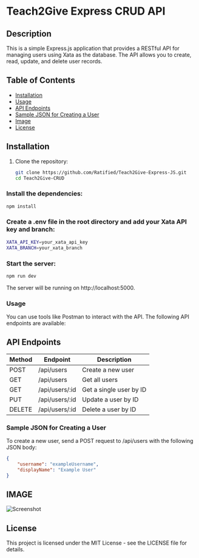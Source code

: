 # Teach2Give Express CRUD API

## Description

This is a simple Express.js application that provides a RESTful API for managing users using Xata as the database. The API allows you to create, read, update, and delete user records.

## Table of Contents

- [Installation](#installation)
- [Usage](#usage)
- [API Endpoints](#api-endpoints)
- [Sample JSON for Creating a User](#sample-json-for-creating-a-user)
- [Image](#image)
- [License](#license)

## Installation

1. Clone the repository:
   ```bash
   git clone https://github.com/Ratified/Teach2Give-Express-JS.git
   cd Teach2Give-CRUD
    ```
### Install the dependencies:
```bash
npm install
```

### Create a .env file in the root directory and add your Xata API key and branch:
```bash
XATA_API_KEY=your_xata_api_key
XATA_BRANCH=your_xata_branch
```

### Start the server:
```bash
npm run dev
```
The server will be running on http://localhost:5000.

### Usage
You can use tools like Postman to interact with the API. The following API endpoints are available:

## API Endpoints
| Method  |	Endpoint  |	Description |
| ------  | --------  | ----------- |
|  POST	  |/api/users	  |  Create a new user|
| GET	  | /api/users    |	Get all users
| GET	  | /api/users/:id | Get a single user by ID
| PUT	| /api/users/:id	| Update a user by ID
| DELETE |	/api/users/:id | Delete a user by ID

### Sample JSON for Creating a User
To create a new user, send a POST request to /api/users with the following JSON body:
```json
{
    "username": "exampleUsername",
    "displayName": "Example User"
}
```

## IMAGE
![Screenshot]('./assets/images/screenshot.png')

## License
This project is licensed under the MIT License - see the LICENSE file for details.